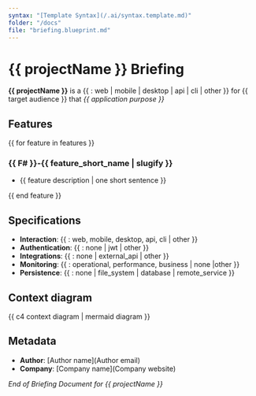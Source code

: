 ```yaml
---
syntax: "[Template Syntax](/.ai/syntax.template.md)"
folder: "/docs"
file: "briefing.blueprint.md"
---
```


<!-- Ask this question to the user if not provided in the prompt -->

# **{{ projectName }}** Briefing

**{{ projectName }}** is a {{ : web | mobile | desktop | api | cli | other }} for {{ target audience }} that _{{ application purpose }}_

## Features

<!-- A list of up to 3 core features ordered by priority -->

{{ for feature in features }}

<!-- Each feature should have a code composed of:
  - A number preceded by F
  - A dash
  - The feature short name in slug format
  -->

### {{ F# }}-{{ feature_short_name | slugify }}

- {{ feature description | one short sentence }}

{{ end feature }}

## Specifications

<!-- Technical specifications, choose the simplest option. Ask the user if needed -->

- **Interaction**: {{ : web, mobile, desktop, api, cli | other }}
- **Authentication**: {{ : none | jwt | other }}
- **Integrations**: {{ : none | external_api | other }}
- **Monitoring**: {{ : operational, performance, business | none |other }}
- **Persistence**: {{ : none | file_system | database | remote_service }}

## Context diagram

{{ c4 context diagram | mermaid diagram }}

## Metadata

<!--
Try to get from README.md , package.json or other files
Ask the user for the metadata if not provided -->

- **Author**: [Author name](Author email)
- **Company**: [Company name](Company website)

_End of Briefing Document for {{ projectName }}_

